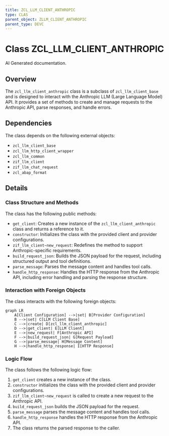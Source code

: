 ```yaml
---
title: ZCL_LLM_CLIENT_ANTHROPIC
type: CLAS
parent_object: ZLLM_CLIENT_ANTHROPIC
parent_type: DEVC
---
```


# Class ZCL_LLM_CLIENT_ANTHROPIC

AI Generated documentation.
## Overview
The `zcl_llm_client_anthropic` class is a subclass of `zcl_llm_client_base` and is designed to interact with the Anthropic LLM (Large Language Model) API. It provides a set of methods to create and manage requests to the Anthropic API, parse responses, and handle errors.

## Dependencies
The class depends on the following external objects:
- `zcl_llm_client_base`
- `zcl_llm_http_client_wrapper`
- `zcl_llm_common`
- `zif_llm_client`
- `zif_llm_chat_request`
- `zcl_abap_format`

## Details
### Class Structure and Methods

The class has the following public methods:

- `get_client`: Creates a new instance of the `zcl_llm_client_anthropic` class and returns a reference to it.
- `constructor`: Initializes the class with the provided client and provider configurations.
- `zif_llm_client~new_request`: Redefines the method to support Anthropic-specific requirements.
- `build_request_json`: Builds the JSON payload for the request, including structured output and tool definitions.
- `parse_message`: Parses the message content and handles tool calls.
- `handle_http_response`: Handles the HTTP response from the Anthropic API, including error handling and parsing the response structure.

### Interaction with Foreign Objects

The class interacts with the following foreign objects:

```mermaid
graph LR
    A[Client Configuration] -->|set| B[Provider Configuration]
    B -->|set| C[LLM Client Base]
    C -->|create| D[zcl_llm_client_anthropic]
    D -->|get_client| E[LLM Client]
    E -->|new_request| F[Anthropic API]
    F -->|build_request_json| G[Request Payload]
    G -->|parse_message| H[Message Content]
    H -->|handle_http_response| I[HTTP Response]
```

### Logic Flow

The class follows the following logic flow:

1. `get_client` creates a new instance of the class.
2. `constructor` initializes the class with the provided client and provider configurations.
3. `zif_llm_client~new_request` is called to create a new request to the Anthropic API.
4. `build_request_json` builds the JSON payload for the request.
5. `parse_message` parses the message content and handles tool calls.
6. `handle_http_response` handles the HTTP response from the Anthropic API.
7. The class returns the parsed response to the caller.

